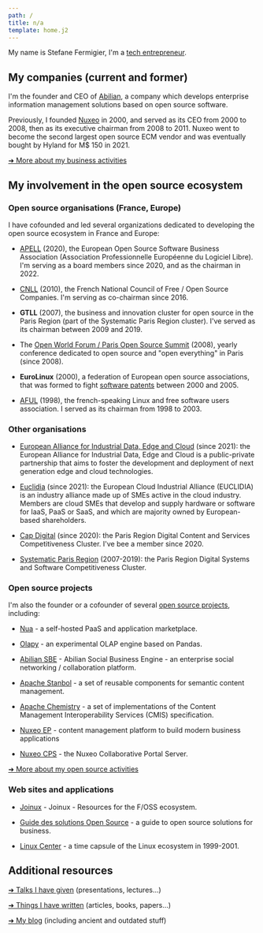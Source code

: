 ```yaml
---
path: /
title: n/a
template: home.j2
---
```


My name is Stefane Fermigier, I'm a [tech entrepreneur](/business/).

## My companies (current and former)

I'm the founder and CEO of [Abilian](https://abilian.com/), a
company which develops enterprise information management solutions based
on open source software.

Previously, I founded [Nuxeo](http://www.nuxeo.com/) in 2000,
and served as its CEO from 2000 to 2008, then as its executive chairman
from 2008 to 2011. Nuxeo went to become the second largest open source
ECM vendor and was eventually bought by Hyland for M$ 150 in 2021.

[➜ More about my business activities](/business/)

## My involvement in the open source ecosystem

### Open source organisations (France, Europe)

I have cofounded and led several organizations dedicated to
developing the open source ecosystem in France and Europe:

* [APELL](https://apell.info/) (2020), the European Open Source Software Business Association (Association Professionnelle Européenne du Logiciel Libre). I'm serving as a board members since 2020, and as the chairman in 2022.

* [CNLL](https://cnll.fr/) (2010), the French National Council of Free / Open Source Companies. I'm serving as co-chairman since 2016.

* **GTLL** (2007), the business and innovation cluster for open source in  the Paris Region (part of the Systematic Paris Region cluster). I've served as its chairman between 2009 and 2019.

* The [Open World Forum / Paris Open Source Summit](http://www.opensourcesummit.paris/) (2008), yearly conference dedicated to open source and "open everything" in Paris (since 2008).

* **EuroLinux** (2000), a federation of European open source associations, that was formed to fight [software patents](/blog/tag/Brevets/) between 2000 and 2005.

* [AFUL](http://www.aful.org/) (1998), the french-speaking Linux and free software users association. I served as its chairman from 1998 to 2003.

### Other organisations

* [European Alliance for Industrial Data, Edge and Cloud](https://digital-strategy.ec.europa.eu/en/policies/cloud-alliance) (since 2021): the European Alliance for Industrial Data, Edge and Cloud is a public-private partnership that aims to foster the development and deployment of next generation edge and cloud technologies.

* [Euclidia](https://euclidia.eu/) (since 2021): the European Cloud Industrial Alliance (EUCLIDIA) is an industry alliance made up of SMEs active in the cloud industry. Members are cloud SMEs that develop and supply hardware or software for IaaS, PaaS or SaaS, and which are majority owned by European-based shareholders.

* [Cap Digital](https://www.capdigital.com/) (since 2020): the Paris Region Digital Content and Services Competitiveness Cluster. I've bee a member since 2020.

* [Systematic Paris Region](https://www.systematic-paris-region.org/) (2007-2019): the Paris Region Digital Systems and Software Competitiveness Cluster.

### Open source projects

I'm also the founder or a cofounder of several [open source projects](/open-source/), including:

* [Nua](https://nua.rocks/) - a self-hosted PaaS and application marketplace.

* [Olapy](https://github.com/abilian/olapy) - an experimental OLAP engine based on Pandas.

* [Abilian SBE](https://github.com/abilian/abilian-sbe) - Abilian Social Business Engine - an enterprise social networking / collaboration platform.

* [Apache Stanbol](http://stanbol.apache.org/) - a set of reusable components for semantic content management.

* [Apache Chemistry](http://chemistry.apache.org/) - a set of implementations of the Content Management Interoperability Services (CMIS) specification.

* [Nuxeo EP](https://github.com/nuxeo/nuxeo) - content management platform to build modern business applications

* [Nuxeo CPS](https://github.com/nuxeo-cps) - the Nuxeo Collaborative Portal Server.

[➜ More about my open source activities](/open-source/)


### Web sites and applications

* [Joinux](https://joinux.com) - Joinux - Resources for the F/OSS ecosystem.

* [Guide des solutions Open Source](https://guide-solutions-opensource.com/) - a guide to open source solutions for business.

* [Linux Center](https://linux-center.org/) - a time capsule of the Linux ecosystem in 1999-2001.


## Additional resources

[➜ Talks I have given](/presentations/) (presentations, lectures...)

[➜ Things I have written](/writing/) (articles, books, papers...)

[➜ My blog](/blog/) (including ancient and outdated stuff)
